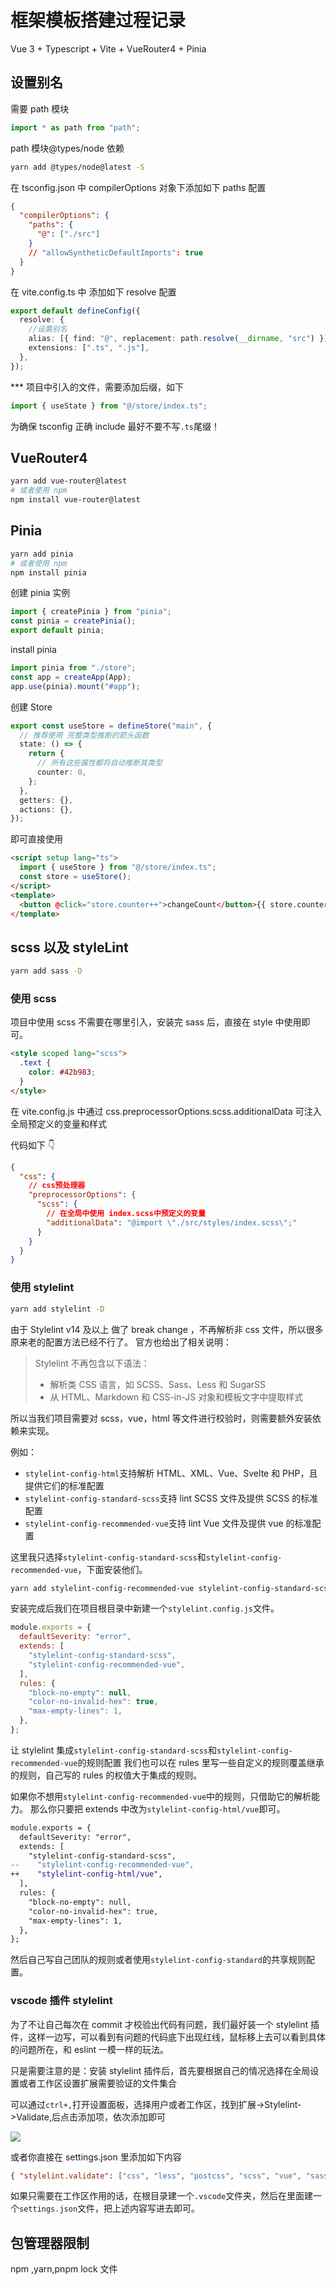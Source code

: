 # 框架模板搭建过程记录

Vue 3 + Typescript + Vite + VueRouter4 + Pinia

## 设置别名

需要 path 模块

```typescript
import * as path from "path";
```

path 模块@types/node 依赖

```sh
yarn add @types/node@latest -S
```

在 tsconfig.json 中 compilerOptions 对象下添加如下 paths 配置

```json
{
  "compilerOptions": {
    "paths": {
      "@": ["./src"]
    }
    // "allowSyntheticDefaultImports": true
  }
}
```

在 vite.config.ts 中 添加如下 resolve 配置

```typescript
export default defineConfig({
  resolve: {
    //设置别名
    alias: [{ find: "@", replacement: path.resolve(__dirname, "src") }],
    extensions: [".ts", ".js"],
  },
});
```

\*\*\* 项目中引入的文件，需要添加后缀，如下

```typescript
import { useState } from "@/store/index.ts";
```

为确保 tsconfig 正确 include 最好不要不写`.ts`尾缀！

## VueRouter4

```sh
yarn add vue-router@latest
# 或者使用 npm
npm install vue-router@latest
```

## Pinia

```sh
yarn add pinia
# 或者使用 npm
npm install pinia
```

创建 pinia 实例

```typescript
import { createPinia } from "pinia";
const pinia = createPinia();
export default pinia;
```

install pinia

```typescript
import pinia from "./store";
const app = createApp(App);
app.use(pinia).mount("#app");
```

创建 Store

```typescript
export const useStore = defineStore("main", {
  // 推荐使用 完整类型推断的箭头函数
  state: () => {
    return {
      // 所有这些属性都将自动推断其类型
      counter: 0,
    };
  },
  getters: {},
  actions: {},
});
```

即可直接使用

```html
<script setup lang="ts">
  import { useStore } from "@/store/index.ts";
  const store = useStore();
</script>
<template>
  <button @click="store.counter++">changeCount</button>{{ store.counter }}
</template>
```

## scss 以及 styleLint

```sh
yarn add sass -D
```

### 使用 scss

项目中使用 scss 不需要在哪里引入，安装完 sass 后，直接在 style 中使用即可。

```html
<style scoped lang="scss">
  .text {
    color: #42b983;
  }
</style>
```

在 vite.config.js 中通过 css.preprocessorOptions.scss.additionalData 可注入全局预定义的变量和样式

代码如下 👇

```json
{
  "css": {
    // css预处理器
    "preprocessorOptions": {
      "scss": {
        // 在全局中使用 index.scss中预定义的变量
        "additionalData": "@import \"./src/styles/index.scss\";"
      }
    }
  }
}
```

### 使用 stylelint

```sh
yarn add stylelint -D
```

由于 Stylelint v14 及以上 做了 break change ，不再解析非 css 文件，所以很多原来老的配置方法已经不行了。
官方也给出了相关说明：

> Stylelint 不再包含以下语法：
>
> - 解析类 CSS 语言，如 SCSS、Sass、Less 和 SugarSS
> - 从 HTML、Markdown 和 CSS-in-JS 对象和模板文字中提取样式

所以当我们项目需要对 scss，vue，html 等文件进行校验时，则需要额外安装依赖来实现。

例如：

- `stylelint-config-html`支持解析 HTML、XML、Vue、Svelte 和 PHP，且提供它们的标准配置
- `stylelint-config-standard-scss`支持 lint SCSS 文件及提供 SCSS 的标准配置
- `stylelint-config-recommended-vue`支持 lint Vue 文件及提供 vue 的标准配置

这里我只选择`stylelint-config-standard-scss`和`stylelint-config-recommended-vue`，下面安装他们。

```sh
yarn add stylelint-config-recommended-vue stylelint-config-standard-scss -D
```

安装完成后我们在项目根目录中新建一个`stylelint.config.js`文件。

```javascript
module.exports = {
  defaultSeverity: "error",
  extends: [
    "stylelint-config-standard-scss",
    "stylelint-config-recommended-vue",
  ],
  rules: {
    "block-no-empty": null,
    "color-no-invalid-hex": true,
    "max-empty-lines": 1,
  },
};
```

让 stylelint 集成`stylelint-config-standard-scss`和`stylelint-config-recommended-vue`的规则配置
我们也可以在 rules 里写一些自定义的规则覆盖继承的规则，自己写的 rules 的权值大于集成的规则。

如果你不想用`stylelint-config-recommended-vue`中的规则，只借助它的解析能力。
那么你只要把 extends 中改为`stylelint-config-html/vue`即可。

```diff
module.exports = {
  defaultSeverity: "error",
  extends: [
    "stylelint-config-standard-scss",
--    "stylelint-config-recommended-vue",
++    "stylelint-config-html/vue",
  ],
  rules: {
    "block-no-empty": null,
    "color-no-invalid-hex": true,
    "max-empty-lines": 1,
  },
};
```

然后自己写自己团队的规则或者使用`stylelint-config-standard`的共享规则配置。

### vscode 插件 stylelint

为了不让自己每次在 commit 才校验出代码有问题，我们最好装一个 stylelint 插件，这样一边写，可以看到有问题的代码底下出现红线，鼠标移上去可以看到具体的问题所在，和 eslint 一模一样的玩法。

只是需要注意的是：安装 stylelint 插件后，首先要根据自己的情况选择在全局设置或者工作区设置扩展需要验证的文件集合

可以通过`ctrl+,`打开设置面板，选择用户或者工作区，找到扩展->Stylelint->Validate,后点击添加项，依次添加即可

![](https://gitee.com/wangrongding/image-house/raw/master/images/202204080104909.png)

或者你直接在 settings.json 里添加如下内容

```json
{ "stylelint.validate": ["css", "less", "postcss", "scss", "vue", "sass"] }
```

如果只需要在工作区作用的话，在根目录建一个`.vscode`文件夹，然后在里面建一个`settings.json`文件，把上述内容写进去即可。

## 包管理器限制

npm ,yarn,pnpm
lock 文件
